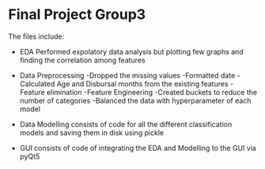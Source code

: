 # Final Project Group3
 The files include:
 * EDA
   Performed expolatory data analysis but plotting few graphs and finding the correlation among features
  
 * Data Preprocessing
   -Dropped the missing values 
   -Formatted date
   -Calculated Age and Disbursal months from the existing features
   -Feature elimination
   -Feature Engineering
   -Created buckets to reduce the number of categories
   -Balanced the data with hyperparameter of each model
   
 * Data Modelling
   consists of code for all the different classification models and saving them in disk using pickle
 
 * GUI
  consists of code of integrating the EDA and Modelling to the GUI via pyQt5
  





